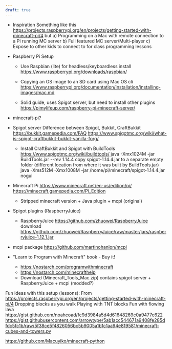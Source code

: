 ```yaml
---
draft: true
---
```


* Inspiration
  Something like this https://projects.raspberrypi.org/en/projects/getting-started-with-minecraft-pi/4 but
    a) Programming on a Mac with remote connection to a Pi running MC server
    b) Full featured MC server/Multi-player
    c) Expose to other kids to connect to for class programming lessons
* Raspberry Pi Setup
  * Use Raspbian (lite) for headless/keyboardless install https://www.raspberrypi.org/downloads/raspbian/

  * Copying an OS image to an SD card using Mac OS cli https://www.raspberrypi.org/documentation/installation/installing-images/mac.md
  * Solid guide, uses Spigot server, but need to install other plugins https://pimylifeup.com/raspberry-pi-minecraft-server/
* minecraft-pi?
* Spigot server
  Difference between Spigot, Bukkit, CraftBukkit
    https://bukkit.gamepedia.com/FAQ
    https://www.spigotmc.org/wiki/what-is-spigot-craftbukkit-bukkit-vanilla-forg/
  * Install CraftBukkit and Spigot with BuildTools https://www.spigotmc.org/wiki/buildtools/
  java -Xmx1024M -jar BuildTools.jar --rev 1.14.4
  copy spigot-1.14.4.jar to a separate empty folder (different location from where it was built by BuildTools.jar)
  java -Xms512M -Xmx1008M -jar /home/pi/minecraft/spigot-1.14.4.jar nogui


* Minecraft Pi https://www.minecraft.net/en-us/edition/pi/ https://minecraft.gamepedia.com/Pi_Edition
  * Stripped minecraft version + Java plugin + mcpi (original)
* Spigot plugins (RaspberryJuice)
  * RaspberryJuice https://github.com/zhuowei/RaspberryJuice
    download https://github.com/zhuowei/RaspberryJuice/raw/master/jars/raspberryjuice-1.12.1.jar


* mcpi package https://github.com/martinohanlon/mcpi
* "Learn to Program with Minecraft" book - Buy it!
  * https://nostarch.com/programwithminecraft
  * https://nostarch.com/minecrafthelp
  * Download (Minecraft_Tools_Mac.zip) contains spigot server + RaspberryJuice + mcpi (modded?)


Fun ideas with this setup (lessons):
  From https://projects.raspberrypi.org/en/projects/getting-started-with-minecraft-pi/4
    Dropping blocks as you walk
    Playing with TNT blocks
    Fun with flowing lava
  https://gist.github.com/noahcoad/fc9d3984a5d4d61648269c0a9477c622
  https://gist.githubusercontent.com/arrowtype/5ab1acc544671a9408fe285dfdc5fc1b/raw/5f38ce5f4826056bc5b9005a1b1c1aa94e819581/minecraft-cubes-and-towers.py


https://github.com/Macuyiko/minecraft-python
